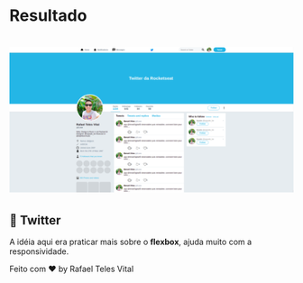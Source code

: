 <h1>Resultado</h1>

<h1 align="center">
    <img alt="GoStack" src="images/twitter.png" />
</h1>


## :rocket: Twitter

A idéia aqui era praticar mais sobre o **flexbox**, ajuda muito com a responsividade.


Feito com ♥ by Rafael Teles Vital
